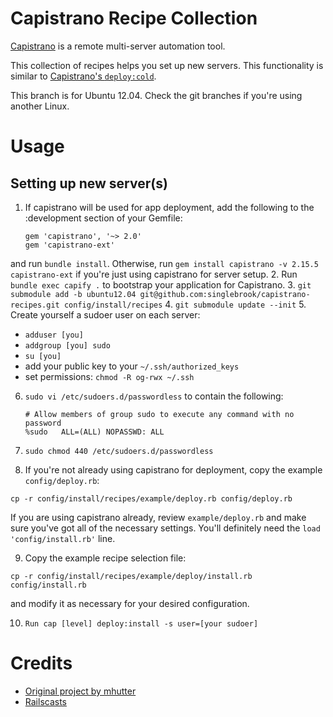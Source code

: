 Capistrano Recipe Collection
============================
[Capistrano](http://www.capistranorb.com/) is a remote multi-server automation tool.

This collection of recipes helps you set up new servers. This functionality is similar to [Capistrano's `deploy:cold`](https://github.com/capistrano/capistrano/wiki/2.x-From-The-Beginning#about-deploycold).

This branch is for Ubuntu 12.04. Check the git branches if you're using another Linux.

Usage
======

Setting up new server(s)
------

1. If capistrano will be used for app deployment, add the following to the :development section of your Gemfile:

    ```
    gem 'capistrano', '~> 2.0'
    gem 'capistrano-ext'
    ```

  and run `bundle install`. Otherwise, run `gem install capistrano -v 2.15.5 capistrano-ext` if you're just using capistrano for server setup.
2. Run `bundle exec capify .` to bootstrap your application for Capistrano.
3. `git submodule add -b ubuntu12.04 git@github.com:singlebrook/capistrano-recipes.git config/install/recipes`
4. `git submodule update --init`
5. Create yourself a sudoer user on each server:
  * `adduser [you]`
  * `addgroup [you] sudo`
  * `su [you]`
  * add your public key to your `~/.ssh/authorized_keys`
  * set permissions: `chmod -R og-rwx ~/.ssh`
6. `sudo vi /etc/sudoers.d/passwordless` to contain the following:

    ```
    # Allow members of group sudo to execute any command with no password
    %sudo   ALL=(ALL) NOPASSWD: ALL
    ```

7. `sudo chmod 440 /etc/sudoers.d/passwordless`
8. If you're not already using capistrano for deployment, copy the example `config/deploy.rb`:

  `cp -r config/install/recipes/example/deploy.rb config/deploy.rb`

  If you are using capistrano already, review `example/deploy.rb` and make sure you've got all of the necessary settings. You'll definitely need the `load 'config/install.rb'` line.

9. Copy the example recipe selection file:

  `cp -r config/install/recipes/example/deploy/install.rb config/install.rb`

  and modify it as necessary for your desired configuration.

10. `Run cap [level] deploy:install -s user=[your sudoer]`

Credits
=======
* [Original project by mhutter](https://github.com/mhutter/capistrano-recipes)
* [Railscasts](http://railscasts.com/)
